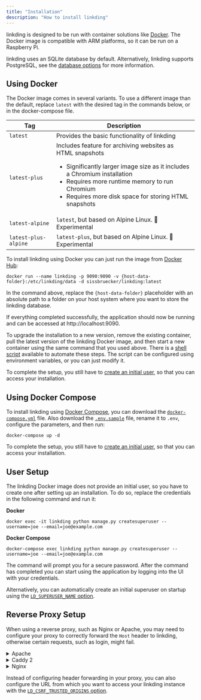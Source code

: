 ```yaml
---
title: "Installation"
description: "How to install linkding"
---
```


linkding is designed to be run with container solutions like [Docker](https://docs.docker.com/get-started/).
The Docker image is compatible with ARM platforms, so it can be run on a Raspberry Pi.

linkding uses an SQLite database by default.
Alternatively, linkding supports PostgreSQL, see the [database options](/options#ld_db_engine) for more information.

##  Using Docker

The Docker image comes in several variants. To use a different image than the default, replace `latest` with the desired tag in the commands below, or in the docker-compose file.

<table>
  <thead>
    <tr>
      <th>Tag</th>
      <th>Description</th>
    </tr>
  </thead>
  <tbody>
    <tr>
      <td><code>latest</code></td>
      <td>Provides the basic functionality of linkding</td>
    </tr>
    <tr>
      <td><code>latest-plus</code></td>
      <td>
        Includes feature for archiving websites as HTML snapshots
        <ul>
          <li>Significantly larger image size as it includes a Chromium installation</li>
          <li>Requires more runtime memory to run Chromium</li>
          <li>Requires more disk space for storing HTML snapshots</li>
        </ul>            
      </td>
    </tr>
    <tr>
      <td><code>latest-alpine</code></td>
      <td><code>latest</code>, but based on Alpine Linux. 🧪 Experimental</td>
    </tr>    
    <tr>
      <td><code>latest-plus-alpine</code></td>
      <td><code>latest-plus</code>, but based on Alpine Linux. 🧪 Experimental</td>
    </tr>    
  </tbody>
</table>

To install linkding using Docker you can just run the image from [Docker Hub](https://hub.docker.com/repository/docker/sissbruecker/linkding):
```shell
docker run --name linkding -p 9090:9090 -v {host-data-folder}:/etc/linkding/data -d sissbruecker/linkding:latest
```

In the command above, replace the `{host-data-folder}` placeholder with an absolute path to a folder on your host system where you want to store the linkding database.

If everything completed successfully, the application should now be running and can be accessed at http://localhost:9090.

To upgrade the installation to a new version, remove the existing container, pull the latest version of the linkding Docker image, and then start a new container using the same command that you used above. There is a [shell script](https://github.com/sissbruecker/linkding/blob/master/install-linkding.sh) available to automate these steps. The script can be configured using environment variables, or you can just modify it.

To complete the setup, you still have to [create an initial user](#user-setup), so that you can access your installation.

##  Using Docker Compose

To install linkding using [Docker Compose](https://docs.docker.com/compose/), you can download the [`docker-compose.yml`](https://github.com/sissbruecker/linkding/blob/master/docker-compose.yml) file. Also download the [`.env.sample`](https://github.com/sissbruecker/linkding/blob/master/.env.sample) file, rename it to `.env`, configure the parameters, and then run:
```shell
docker-compose up -d
```

To complete the setup, you still have to [create an initial user](#user-setup), so that you can access your installation.

## User Setup

The linkding Docker image does not provide an initial user, so you have to create one after setting up an installation. To do so, replace the credentials in the following command and run it:

**Docker**
```shell
docker exec -it linkding python manage.py createsuperuser --username=joe --email=joe@example.com
```

**Docker Compose**
```shell
docker-compose exec linkding python manage.py createsuperuser --username=joe --email=joe@example.com
```

The command will prompt you for a secure password. After the command has completed you can start using the application by logging into the UI with your credentials.

Alternatively, you can automatically create an initial superuser on startup using the [`LD_SUPERUSER_NAME` option](/options#ld_superuser_name).

## Reverse Proxy Setup

When using a reverse proxy, such as Nginx or Apache, you may need to configure your proxy to correctly forward the `Host` header to linkding, otherwise certain requests, such as login, might fail.

<details>
<summary>Apache</summary>

Apache2 does not change the headers by default, and should not
need additional configuration.

An example virtual host that proxies to linkding might look like:
```
<VirtualHost *:9100>
    <Proxy *>
        Order deny,allow
        Allow from all
    </Proxy>

    ProxyPass / http://linkding:9090/
    ProxyPassReverse / http://linkding:9090/
</VirtualHost>
```

For a full example, see the docker-compose configuration in [jhauris/apache2-reverse-proxy](https://github.com/jhauris/linkding/tree/apache2-reverse-proxy)

If you still run into CSRF issues, please check out the [`LD_CSRF_TRUSTED_ORIGINS` option](/options#ld_csrf_trusted_origins).

</details>

<details>
<summary>Caddy 2</summary>

Caddy does not change the headers by default, and should not need any further configuration.

If you still run into CSRF issues, please check out the [`LD_CSRF_TRUSTED_ORIGINS` option](/options#ld_csrf_trusted_origins).

</details>

<details>
<summary>Nginx</summary>

Nginx by default rewrites the `Host` header to whatever URL is used in the `proxy_pass` directive.
To forward the correct headers to linkding, add the following directives to the location block of your Nginx config:
```
location /linkding {
    ...
    proxy_set_header Host $host;
    proxy_set_header X-Forwarded-Proto $scheme;
}
```

</details>

Instead of configuring header forwarding in your proxy, you can also configure the URL from which you want to access your linkding instance with the  [`LD_CSRF_TRUSTED_ORIGINS` option](/options#ld_csrf_trusted_origins).

